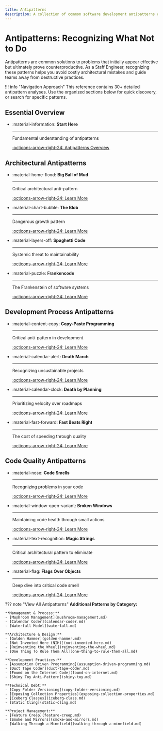 ```yaml
---
title: Antipatterns
description: A collection of common software development antipatterns and how to avoid them
---
```


# Antipatterns: Recognizing What Not to Do

Antipatterns are common solutions to problems that initially appear effective but ultimately prove counterproductive. As a Staff Engineer, recognizing these patterns helps you avoid costly architectural mistakes and guide teams away from destructive practices.

!!! info "Navigation Approach"
This reference contains 30+ detailed antipattern analyses. Use the organized sections below for quick discovery, or search for specific patterns.

## Essential Overview

<div class="grid cards" markdown>

- :material-information: **Start Here**

  ***

  Fundamental understanding of antipatterns

  [:octicons-arrow-right-24: Antipatterns Overview](antipatterns-overview.md)

</div>

## Architectural Antipatterns

<div class="grid cards" markdown>

- :material-home-flood: **Big Ball of Mud**

  ***

  Critical architectural anti-pattern

  [:octicons-arrow-right-24: Learn More](big-ball-of-mud.md)

- :material-chart-bubble: **The Blob**

  ***

  Dangerous growth pattern

  [:octicons-arrow-right-24: Learn More](blob.md)

- :material-layers-off: **Spaghetti Code**

  ***

  Systemic threat to maintainability

  [:octicons-arrow-right-24: Learn More](spaghetti-code.md)

- :material-puzzle: **Frankencode**

  ***

  The Frankenstein of software systems

  [:octicons-arrow-right-24: Learn More](frankencode.md)

</div>

## Development Process Antipatterns

<div class="grid cards" markdown>

- :material-content-copy: **Copy-Paste Programming**

  ***

  Critical anti-pattern in development

  [:octicons-arrow-right-24: Learn More](copy-paste-programming.md)

- :material-calendar-alert: **Death March**

  ***

  Recognizing unsustainable projects

  [:octicons-arrow-right-24: Learn More](death-march.md)

- :material-calendar-clock: **Death by Planning**

  ***

  Prioritizing velocity over roadmaps

  [:octicons-arrow-right-24: Learn More](death-by-planning.md)

- :material-fast-forward: **Fast Beats Right**

  ***

  The cost of speeding through quality

  [:octicons-arrow-right-24: Learn More](fast-beats-right.md)

</div>

## Code Quality Antipatterns

<div class="grid cards" markdown>

- :material-nose: **Code Smells**

  ***

  Recognizing problems in your code

  [:octicons-arrow-right-24: Learn More](code-smells.md)

- :material-window-open-variant: **Broken Windows**

  ***

  Maintaining code health through small actions

  [:octicons-arrow-right-24: Learn More](broken-windows.md)

- :material-text-recognition: **Magic Strings**

  ***

  Critical architectural pattern to eliminate

  [:octicons-arrow-right-24: Learn More](magic-strings.md)

- :material-flag: **Flags Over Objects**

  ***

  Deep dive into critical code smell

  [:octicons-arrow-right-24: Learn More](flags-over-objects.md)

</div>

??? note "View All Antipatterns"
**Additional Patterns by Category:**

    **Management & Process:**
    - [Mushroom Management](mushroom-management.md)
    - [Calendar Coder](calendar-coder.md)
    - [Waterfall Model](waterfall.md)

    **Architecture & Design:**
    - [Golden Hammer](golden-hammer.md)
    - [Not Invented Here (NIH)](not-invented-here.md)
    - [Reinventing the Wheel](reinventing-the-wheel.md)
    - [One Thing To Rule Them All](one-thing-to-rule-them-all.md)

    **Development Practices:**
    - [Assumption Driven Programming](assumption-driven-programming.md)
    - [Duct Tape Coder](duct-tape-coder.md)
    - [Found on the Internet Code](found-on-internet.md)
    - [Shiny Toy Anti-Pattern](shiny-toy.md)

    **Technical Debt:**
    - [Copy Folder Versioning](copy-folder-versioning.md)
    - [Exposing Collection Properties](exposing-collection-properties.md)
    - [Iceberg Classes](iceberg-class.md)
    - [Static Cling](static-cling.md)

    **Project Management:**
    - [Feature Creep](feature-creep.md)
    - [Smoke and Mirrors](smoke-and-mirrors.md)
    - [Walking Through a Minefield](walking-through-a-minefield.md)
